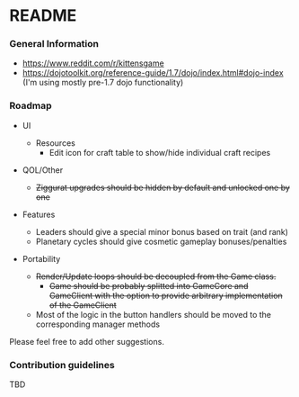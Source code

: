 # README #

### General Information ###

* https://www.reddit.com/r/kittensgame
* https://dojotoolkit.org/reference-guide/1.7/dojo/index.html#dojo-index (I'm using mostly pre-1.7 dojo functionality)

### Roadmap ###

* UI
    * Resources
        * Edit icon for craft table to show/hide individual craft recipes

* QOL/Other
    * ~~Ziggurat upgrades should be hidden by default and unlocked one by one~~

* Features
    * Leaders should give a special minor bonus based on trait (and rank)
    * Planetary cycles should give cosmetic gameplay bonuses/penalties

* Portability
    * ~~Render/Update loops should be decoupled from the Game class.~~
        *  ~~Game should be probably splitted into GameCore and GameClient with the option to provide arbitrary implementation of the GameClient~~
    * Most of the logic in the button handlers should be moved to the corresponding manager methods

Please feel free to add other suggestions.

### Contribution guidelines ###

TBD